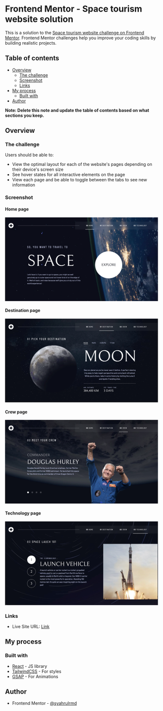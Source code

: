 # Frontend Mentor - Space tourism website solution

This is a solution to the [Space tourism website challenge on Frontend Mentor](https://www.frontendmentor.io/challenges/space-tourism-multipage-website-gRWj1URZ3). Frontend Mentor challenges help you improve your coding skills by building realistic projects. 

## Table of contents

- [Overview](#overview)
  - [The challenge](#the-challenge)
  - [Screenshot](#screenshot)
  - [Links](#links)
- [My process](#my-process)
  - [Built with](#built-with)
- [Author](#author)

**Note: Delete this note and update the table of contents based on what sections you keep.**

## Overview

### The challenge

Users should be able to:

- View the optimal layout for each of the website's pages depending on their device's screen size
- See hover states for all interactive elements on the page
- View each page and be able to toggle between the tabs to see new information

### Screenshot

#### Home page
![](./screencapture-home.png)

#### Destination page
![](./screencapture-destination.png)

#### Crew page
![](./screencapture-crew.png)


#### Technology page
![](./screencapture-technology.png)

### Links

- Live Site URL: [Link](https://fm-space-tourism-asr.vercel.app)

## My process

### Built with

- [React](https://reactjs.org/) - JS library
- [TailwindCSS](https://tailwindcss.com/) - For styles
- [GSAP](https://gsap.com/) - For Animations

## Author

- Frontend Mentor - [@syahrulrmd](https://www.frontendmentor.io/profile/syahrulrmd)
